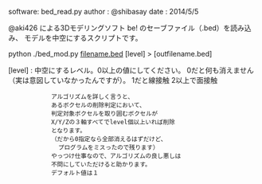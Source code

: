 software: bed_read.py
author  : @shibasay 
date    : 2014/5/5

@aki426 による3Dモデリングソフト be! のセーブファイル（.bed）を読み込み、
モデルを中空にするスクリプトです。

python ./bed_mod.py [filename.bed] [level] > [outfilename.bed]

[filename.bed]: 入力ファイル名。これはbe!で作ってね
[level]       : 中空にするレベル。0以上の値にしてください。
                0だと何も消えません（実は意図していなかったんですが）。
                1だと線接触
                2以上で面接触

                アルゴリズムを詳しく言うと、
                あるボクセルの削除判定において、
                判定対象ボクセルを取り囲むボクセルが
                X/Y/Zの３軸すべてでlevel個以上いれば削除
                となります。
                （だから0指定なら全部消えるはずだけど、
                  プログラムをミスったので残ります）
                やっつけ仕事なので、アルゴリズムの良し悪しは
                不問にしていただけると助かります。
                デフォルト値は１

